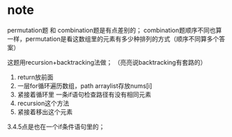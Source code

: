 # note
permutation题 和 combination题是有点差别的；
combination题顺序不同也算一样，permutation是看这数组里的元素有多少种排列的方式（顺序不同算多个答案）

这题用recursion+backtracking法做；
（亮亮说backtracking有套路的）
1. return放前面
2. 一层for循环遍历数组，path arraylist存放nums[i]
3. 紧接着循环里 一条if语句检查路径有没有相同元素
4. recursion这个方法
5. 紧接着移出这个元素

3.4.5点是也在一个if条件语句里的；
